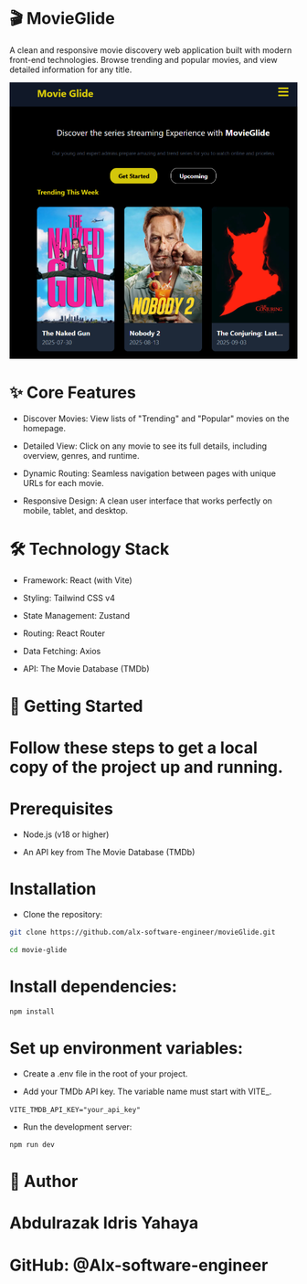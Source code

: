 # 🎬 MovieGlide

A clean and responsive movie discovery web application built with modern front-end technologies. Browse trending and popular movies, and view detailed information for any title.

![Screenshot of MovieGlide app](MyApp.PNG)

# ✨ Core Features
- Discover Movies: View lists of "Trending" and "Popular" movies on the homepage.

- Detailed View: Click on any movie to see its full details, including overview, genres, and runtime.

- Dynamic Routing: Seamless navigation between pages with unique URLs for each movie.

- Responsive Design: A clean user interface that works perfectly on mobile, tablet, and desktop.

# 🛠️ Technology Stack

- Framework: React (with Vite)

- Styling: Tailwind CSS v4

- State Management: Zustand

- Routing: React Router

- Data Fetching: Axios

- API: The Movie Database (TMDb)

# 🚀 Getting Started

# Follow these steps to get a local copy of the project up and running.

# Prerequisites
- Node.js (v18 or higher)

- An API key from The Movie Database (TMDb)

# Installation

- Clone the repository:

```bash
git clone https://github.com/alx-software-engineer/movieGlide.git
```

```bash
cd movie-glide
```


# Install dependencies:

```bash
npm install
```

# Set up environment variables:

- Create a .env file in the root of your project.

- Add your TMDb API key. The variable name must start with VITE_.

`VITE_TMDB_API_KEY="your_api_key"`

- Run the development server:

```bash
npm run dev
```


# 👤 Author
# Abdulrazak Idris Yahaya

# GitHub: @Alx-software-engineer
